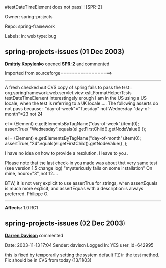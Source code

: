 #testDateTimeElement does not pass!!! [SPR-2]

Owner: spring-projects

Repo: spring-framework

Labels: in: web type: bug 

## spring-projects-issues (01 Dec 2003)

**[Dmitriy Kopylenko](https://jira.spring.io/secure/ViewProfile.jspa?name=dmitriy)** opened **[SPR-2](https://jira.spring.io/browse/SPR-2?redirect=false)** and commented

Imported from sourceforge==================>

---

A fresh checked out CVS copy of spring fails to pass
the test :
org.springframework.web.servlet.view.xslt.FormatHelperTests
testDateTimeElement
Interestingely enough I am in the US using a US locale,
when the test is referring to a UK locale.....
The following asserts do not pass because :
"day-of-week"="Tuesday" not Wednesday
"day-of-month"=23 not 24

el = (Element)
e.getElementsByTagName("day-of-week").item(0);
assertTrue(
"Wednesday".equals(el.getFirstChild().getNodeValue() ));

el = (Element)
e.getElementsByTagName("day-of-month").item(0);
assertTrue(
"24".equals(el.getFirstChild().getNodeValue() ));

I have no idea on how to provide a resolution.
I leave to you .

Please note that the last check-in you made was about
that very same test (see version 1.5 change log)
"mysteriously fails on some installation"
On mine, hours="3", not 12....

BTW, it is not very explicit to use assertTrue for
strings, when assertEquals is much more explicit, and
assertEquals with a description is always preferred.
Philippe O.

---

**Affects:** 1.0 RC1


## spring-projects-issues (02 Dec 2003)

**[Darren Davison](https://jira.spring.io/secure/ViewProfile.jspa?name=darren.davison)** commented

Date: 2003-11-13 17:04
Sender: davison
Logged In: YES
user_id=642995

this is fixed by temporarily setting the system default TZ in
the test method.  Fix should be in CVS from today (13/11/03)


